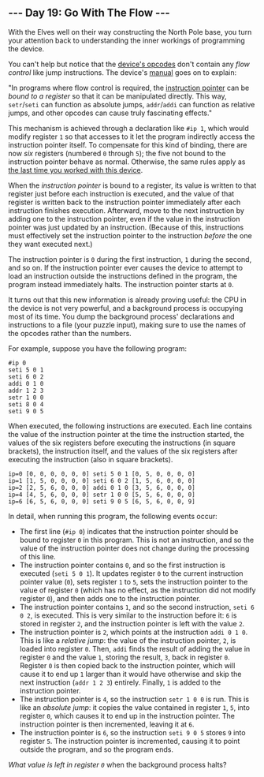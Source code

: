 <h2>--- Day 19: Go With The Flow ---</h2><p>With the Elves well on their way constructing the North Pole base, you turn your attention back to understanding the inner workings of programming the device.</p>
<p>You can't help but notice that the <a href="https://github.com/cedmax/advent-of-code/tree/main/2018/16">device's opcodes</a> don't contain any <em>flow control</em> like jump instructions. The device's <a href="https://github.com/cedmax/advent-of-code/tree/main/2018/16">manual</a> goes on to explain:</p>
<p>"In programs where flow control is required, the <a href="https://en.wikipedia.org/wiki/Program_counter">instruction pointer</a> can be <em>bound to a register</em> so that it can be manipulated directly. This way, <code>setr</code>/<code>seti</code> can function as absolute jumps, <code>addr</code>/<code>addi</code> can function as relative jumps, and other opcodes can cause <span title="Good luck maintaining a program that uses a bitwise operation on its instruction pointer, though.">truly fascinating</span> effects."</p>
<p>This mechanism is achieved through a declaration like <code>#ip 1</code>, which would modify register <code>1</code> so that accesses to it let the program indirectly access the instruction pointer itself. To compensate for this kind of binding, there are now <em>six</em> registers (numbered <code>0</code> through <code>5</code>); the five not bound to the instruction pointer behave as normal. Otherwise, the same rules apply as <a href="https://github.com/cedmax/advent-of-code/tree/main/2018/16">the last time you worked with this device</a>.</p>
<p>When the <em>instruction pointer</em> is bound to a register, its value is written to that register just before each instruction is executed, and the value of that register is written back to the instruction pointer immediately after each instruction finishes execution. Afterward, move to the next instruction by adding one to the instruction pointer, even if the value in the instruction pointer was just updated by an instruction. (Because of this, instructions must effectively set the instruction pointer to the instruction <em>before</em> the one they want executed next.)</p>
<p>The instruction pointer is <code>0</code> during the first instruction, <code>1</code> during the second, and so on. If the instruction pointer ever causes the device to attempt to load an instruction outside the instructions defined in the program, the program instead immediately halts. The instruction pointer starts at <code>0</code>.</p>
<p>It turns out that this new information is already proving useful: the CPU in the device is not very powerful, and a background process is occupying most of its time.  You dump the background process' declarations and instructions to a file (your puzzle input), making sure to use the names of the opcodes rather than the numbers.</p>
<p>For example, suppose you have the following program:</p>
<pre><code>#ip 0
seti 5 0 1
seti 6 0 2
addi 0 1 0
addr 1 2 3
setr 1 0 0
seti 8 0 4
seti 9 0 5
</code></pre>
<p>When executed, the following instructions are executed. Each line contains the value of the instruction pointer at the time the instruction started, the values of the six registers before executing the instructions (in square brackets), the instruction itself, and the values of the six registers after executing the instruction (also in square brackets).</p>
<pre><code>ip=0 [0, 0, 0, 0, 0, 0] seti 5 0 1 [0, 5, 0, 0, 0, 0]
ip=1 [1, 5, 0, 0, 0, 0] seti 6 0 2 [1, 5, 6, 0, 0, 0]
ip=2 [2, 5, 6, 0, 0, 0] addi 0 1 0 [3, 5, 6, 0, 0, 0]
ip=4 [4, 5, 6, 0, 0, 0] setr 1 0 0 [5, 5, 6, 0, 0, 0]
ip=6 [6, 5, 6, 0, 0, 0] seti 9 0 5 [6, 5, 6, 0, 0, 9]
</code></pre>
<p>In detail, when running this program, the following events occur:</p>
<ul>
<li>The first line (<code>#ip 0</code>) indicates that the instruction pointer should be bound to register <code>0</code> in this program. This is not an instruction, and so the value of the instruction pointer does not change during the processing of this line.</li>
<li>The instruction pointer contains <code>0</code>, and so the first instruction is executed (<code>seti 5 0 1</code>).  It updates register <code>0</code> to the current instruction pointer value (<code>0</code>), sets register <code>1</code> to <code>5</code>, sets the instruction pointer to the value of register <code>0</code> (which has no effect, as the instruction did not modify register <code>0</code>), and then adds one to the instruction pointer.</li>
<li>The instruction pointer contains <code>1</code>, and so the second instruction, <code>seti 6 0 2</code>, is executed. This is very similar to the instruction before it: <code>6</code> is stored in register <code>2</code>, and the instruction pointer is left with the value <code>2</code>.</li>
<li>The instruction pointer is <code>2</code>, which points at the instruction <code>addi 0 1 0</code>.  This is like a <em>relative jump</em>: the value of the instruction pointer, <code>2</code>, is loaded into register <code>0</code>. Then, <code>addi</code> finds the result of adding the value in register <code>0</code> and the value <code>1</code>, storing the result, <code>3</code>, back in register <code>0</code>. Register <code>0</code> is then copied back to the instruction pointer, which will cause it to end up <code>1</code> larger than it would have otherwise and skip the next instruction (<code>addr 1 2 3</code>) entirely. Finally, <code>1</code> is added to the instruction pointer.</li>
<li>The instruction pointer is <code>4</code>, so the instruction <code>setr 1 0 0</code> is run. This is like an <em>absolute jump</em>: it copies the value contained in register <code>1</code>, <code>5</code>, into register <code>0</code>, which causes it to end up in the instruction pointer. The instruction pointer is then incremented, leaving it at <code>6</code>.</li>
<li>The instruction pointer is <code>6</code>, so the instruction <code>seti 9 0 5</code> stores <code>9</code> into register <code>5</code>. The instruction pointer is incremented, causing it to point outside the program, and so the program ends.</li>
</ul>
<p><em>What value is left in register <code>0</code></em> when the background process halts?</p>
